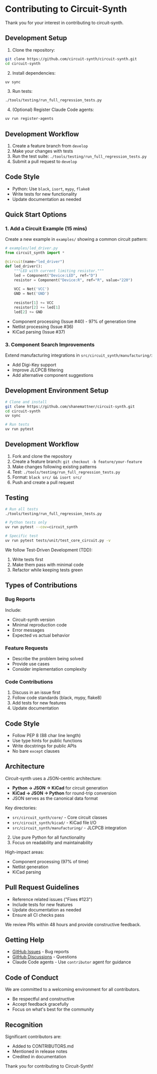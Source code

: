 # Contributing to Circuit-Synth

Thank you for your interest in contributing to circuit-synth.

## Development Setup

1. Clone the repository:
```bash
git clone https://github.com/circuit-synth/circuit-synth.git
cd circuit-synth
```

2. Install dependencies:
```bash
uv sync
```

3. Run tests:
```bash
./tools/testing/run_full_regression_tests.py
```

4. (Optional) Register Claude Code agents:
```bash
uv run register-agents
```

## Development Workflow

1. Create a feature branch from `develop`
2. Make your changes with tests
3. Run the test suite: `./tools/testing/run_full_regression_tests.py`
4. Submit a pull request to `develop`

## Code Style

- Python: Use `black`, `isort`, `mypy`, `flake8`
- Write tests for new functionality
- Update documentation as needed


## Quick Start Options

### 1. Add a Circuit Example (15 mins)
Create a new example in `examples/` showing a common circuit pattern:

```python
# examples/led_driver.py
from circuit_synth import *

@circuit(name="led_driver")
def led_driver():
    """LED with current limiting resistor."""
    led = Component("Device:LED", ref="D")
    resistor = Component("Device:R", ref="R", value="220")
    
    VCC = Net('VCC')
    GND = Net('GND')
    
    resistor[1] += VCC
    resistor[2] += led[1]  
    led[2] += GND
```

- Component processing (Issue #40) - 97% of generation time
- Netlist processing (Issue #36)
- KiCad parsing (Issue #37)

### 3. Component Search Improvements  
Extend manufacturing integrations in `src/circuit_synth/manufacturing/`:
- Add Digi-Key support
- Improve JLCPCB filtering
- Add alternative component suggestions

## Development Environment Setup

```bash
# Clone and install
git clone https://github.com/shanemattner/circuit-synth.git
cd circuit-synth
uv sync

# Run tests
uv run pytest

```

## Development Workflow

1. Fork and clone the repository
2. Create a feature branch: `git checkout -b feature/your-feature`
3. Make changes following existing patterns
4. Test: `./tools/testing/run_full_regression_tests.py`
5. Format: `black src/ && isort src/`
6. Push and create a pull request

## Testing

```bash
# Run all tests
./tools/testing/run_full_regression_tests.py

# Python tests only
uv run pytest --cov=circuit_synth

# Specific test
uv run pytest tests/unit/test_core_circuit.py -v
```

We follow Test-Driven Development (TDD):
1. Write tests first
2. Make them pass with minimal code
3. Refactor while keeping tests green

## Types of Contributions

### Bug Reports
Include:
- Circuit-synth version
- Minimal reproduction code
- Error messages
- Expected vs actual behavior

### Feature Requests
- Describe the problem being solved
- Provide use cases
- Consider implementation complexity

### Code Contributions
1. Discuss in an issue first
2. Follow code standards (black, mypy, flake8)
3. Add tests for new features
4. Update documentation

## Code Style

- Follow PEP 8 (88 char line length)
- Use type hints for public functions
- Write docstrings for public APIs
- No bare `except` clauses

## Architecture

Circuit-synth uses a JSON-centric architecture:
- **Python → JSON → KiCad** for circuit generation
- **KiCad → JSON → Python** for round-trip conversion
- JSON serves as the canonical data format

Key directories:
- `src/circuit_synth/core/` - Core circuit classes
- `src/circuit_synth/kicad/` - KiCad file I/O
- `src/circuit_synth/manufacturing/` - JLCPCB integration



2. Use pure Python for all functionality
3. Focus on readability and maintainability

High-impact areas:
- Component processing (97% of time)
- Netlist generation
- KiCad parsing

## Pull Request Guidelines

- Reference related issues ("Fixes #123")
- Include tests for new features
- Update documentation as needed
- Ensure all CI checks pass

We review PRs within 48 hours and provide constructive feedback.

## Getting Help

- [GitHub Issues](https://github.com/circuit-synth/circuit-synth/issues) - Bug reports
- [GitHub Discussions](https://github.com/circuit-synth/circuit-synth/discussions) - Questions
- Claude Code agents - Use `contributor` agent for guidance

## Code of Conduct

We are committed to a welcoming environment for all contributors.
- Be respectful and constructive
- Accept feedback gracefully
- Focus on what's best for the community

## Recognition

Significant contributors are:
- Added to CONTRIBUTORS.md
- Mentioned in release notes
- Credited in documentation

Thank you for contributing to Circuit-Synth!